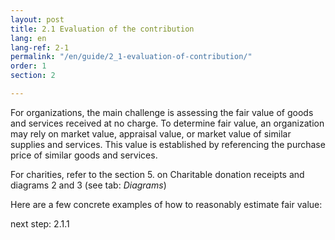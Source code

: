 ```yaml
---
layout: post
title: 2.1 Evaluation of the contribution
lang: en
lang-ref: 2-1
permalink: "/en/guide/2_1-evaluation-of-contribution/"
order: 1
section: 2

---
```

For organizations, the main challenge is assessing the fair value of goods and services received at no charge. To determine fair value, an organization may rely on market value, appraisal value, or market value of similar supplies and services. This value is established by referencing the purchase price of similar goods and services.

For charities, refer to the section 5. on Charitable donation receipts and diagrams 2 and 3 (see tab: _Diagrams_)

Here are a few concrete examples of how to reasonably estimate fair value:

next step: 2.1.1
